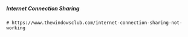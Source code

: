 ##### Internet Connection Sharing
    # https://www.thewindowsclub.com/internet-connection-sharing-not-working